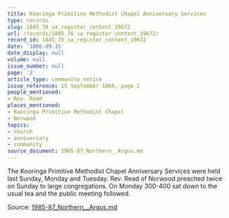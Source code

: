 ```yaml
---
title: Kooringa Primitive Methodist Chapel Anniversary Services
type: records
slug: 1845_76_sa_register_content_19672
url: /records/1845_76_sa_register_content_19672/
record_id: 1845_76_sa_register_content_19672
date: '1866-09-15'
date_display: null
volume: null
issue_number: null
page: '2'
article_type: community_notice
issue_reference: 15 September 1866, page 2
people_mentioned:
- Rev. Read
places_mentioned:
- Kooringa Primitive Methodist Chapel
- Norwood
topics:
- church
- anniversary
- community
source_document: 1985-87_Northern__Argus.md
---
```


The Kooringa Primitive Methodist Chapel Anniversary Services were held last Sunday, Monday and Tuesday.  Rev. Read of Norwood preached twice on Sunday to large congregations.  On Monday 300-400 sat down to the usual tea and the public meeting followed.

Source: [1985-87_Northern__Argus.md](/downloads/markdown/1985-87_Northern__Argus.md)
